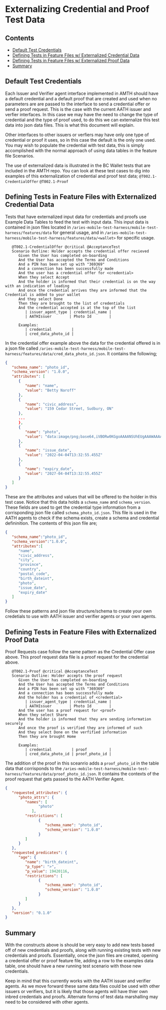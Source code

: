 # Externalizing Credential and Proof Test Data<!-- omit in toc -->

## Contents<!-- omit in toc -->

-  [Default Test Credentials](#default-test-credentials)
-  [Defining Tests in Feature Files w/ Externalized Credential Data](#defining-tests-in-feature-files-with-externalized-credential-data)
-  [Defining Tests in Feature Files w/ Externalized Proof Data](#defining-tests-in-feature-files-with-externalized-proof-data)
-  [Summary](#summary)

## Default Test Credentials
Each Issuer and Verifier agent interface implemented in AMTH should have a default credential and a default proof that are created and used when no parameters are are passed to the interface to send a credential offer or send a proof request. This is the case with the current AATH issuer and verfier interfaces. In this case we may have the need to change the type of credential and the type of proof used, to do this we can externalize this test data into json data files. This is what this document will explain.

Other interfaces to other issuers or verfiers may have only one type of credential or proof it uses, so in this case the default is the only one used. You may wish to populate the credential with test data, this is simply accomplished with the normal approach of using data tables in the feature file Scenarios. 

The use of externalized data is illustrated in the BC Wallet tests that are included in the AMTH repo. You can look at these test cases to dig into examples of this externalization of credential and proof test data; `@T002.1-CredentialOffer` `@T002.1-Proof`
 
## Defining Tests in Feature Files with Externalized Credential Data
Tests that have externalized input data for credentials and proofs use Example Data Tables to feed the test with input data. This input data is contained in json files located in `/aries-mobile-test-harness/mobile-test-harness/features/data` for general usage, and in `/aries-mobile-test-harness/mobile-test-harness/features/data/<wallet>` for specific usage. 

```gherkin
   @T002.1-CredentialOffer @critical @AcceptanceTest
   Scenario Outline: Holder accepts the credential offer recieved
      Given the User has completed on-boarding
      And the User has accepted the Terms and Conditions
      And a PIN has been set up with "369369"
      And a connection has been successfully made
      And the user has a credential offer for <credential>
      When they select Accept
      And the holder is informed that their credential is on the way with an indication of loading
      And once the credential arrives they are informed that the Credential is added to your wallet
      And they select Done
      Then they are brought to the list of credentials
      And the credential accepted is at the top of the list
         | issuer_agent_type | credential_name |
         | AATHIssuer        | Photo Id        |

      Examples:
         | credential         |
         | cred_data_photo_id |
```

In the credential offer example above the data for the credential offered is in a json file called `/aries-mobile-test-harness/mobile-test-harness/features/data/cred_data_photo_id.json`. It contains the following;
```json
{
   "schema_name": "photo_id",
   "schema_version": "1.0.0",
   "attributes": [
      {
         "name": "name",
         "value": "Betty Naroff"
      },
      {
         "name": "civic_address",
         "value": "159 Cedar Street, Sudbury, ON"
      },
      ...
      },
      {
         "name": "photo",
         "value": "data:image/png;base64,iVBORw0KGgoAAAANSUhEUgAAAWAAAADICAIAAABZO6wsAAAAAXNSR0IArs4c6QAAAARnQ..."
      },
      {
         "name": "issue_date",
         "value": "2022-04-04T13:32:55.455Z"
      },
      {
         "name": "expiry_date",
         "value": "2027-04-04T13:32:55.455Z"
      }
   ]
}
```

These are the attributes and values that will be offered to the holder in this test case. Notice that this data holds a `schema_name` and `schema_version`. These fields are used to get the credential type information from a corrisponding json file called `schema_photo_id.json`. This file is used in the AATH agents to check if the schema exists, create a schema and credential defininition. The contents of this json file are;
```json
{
   "schema_name":"photo_id",
   "schema_version":"1.0.0",
   "attributes":[
      "name",
      "civic_address",
      "city",
      "province",
      "country",
      "postal_code",
      "birth_dateint",
      "photo",
      "issue_date",
      "expiry_date"
   ]
}
```
Follow these patterns and json file structure/schema to create your own credetials to use with AATH issuer and verifier agents or your own agents. 


## Defining Tests in Feature Files with Externalized Proof Data
Proof Requests case follow the same pattern as the Credential Offer case above. This proof request data file is a proof request for the credential above.

```gherkin
   @T002.1-Proof @critical @AcceptanceTest
   Scenario Outline: Holder accepts the proof request
      Given the User has completed on-boarding
      And the User has accepted the Terms and Conditions
      And a PIN has been set up with "369369"
      And a connection has been successfully made
      And the holder has a credential of <credential>
         | issuer_agent_type | credential_name |
         | AATHIssuer        | Photo Id        |
      And the user has a proof request for <proof>
      When they select Share
      And the holder is informed that they are sending information securely
      And once the proof is verified they are informed of such
      And they select Done on the verfified information
      Then they are brought Home

      Examples:
         | credential         | proof          |
         | cred_data_photo_id | proof_photo_id |
```
The addition of the proof in this sceanrio adds a `proof_photo_id` in the table data that corrisponds to the `/aries-mobile-test-harness/mobile-test-harness/features/data/proof_photo_id.json`. It contains the contexts of the proof request that gets passed to the AATH Verifier Agent.
```json
{
   "requested_attributes": {
      "photo_attrs": {
         "names": [
               "photo"
            ],
         "restrictions": [
               {
                  "schema_name": "photo_id",
                  "schema_version": "1.0.0"
               }
         ]
      }
   },
   "requested_predicates": {
      "age": {
         "name": "birth_dateint",
         "p_type": ">",
         "p_value": 19420116,
         "restrictions": [
               {
                  "schema_name": "photo_id",
                  "schema_version": "1.0.0"
               }
         ]
      }
   },
   "version": "0.1.0"
}
```

## Summary
With the constructs above is should be very easy to add new tests based off of new credentials and proofs, along with running existing tests with new credentials and proofs. Essentially, once the json files are created, opening a credential offer or proof feature file, adding a row to the examples data table, one should have a new running test scenario with those new credentials.

Keep in mind that this currently works with the AATH issuer and verifier agents. As we move forward these same data files could be used with other issuers or verifiers, but it is likely that those agents will have thier own inbred credentials and proofs. Alternate forms of test data marshalling may need to be considered with other agents.